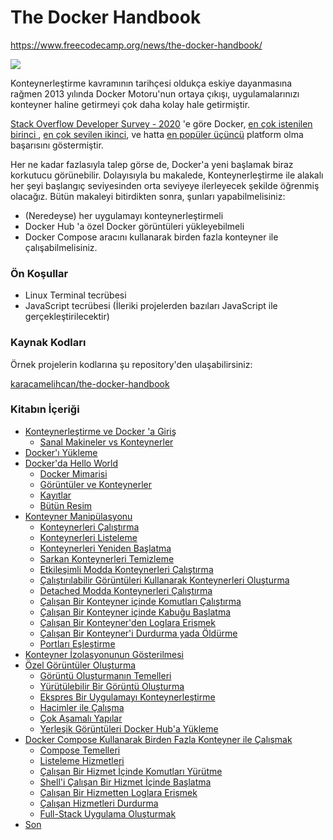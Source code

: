 # The Docker Handbook
https://www.freecodecamp.org/news/the-docker-handbook/

![](https://github.com/karacamelihcan/the-docker-handbook/blob/main/Images/docker-handbook-github.png)

Konteynerleştirme kavramının tarihçesi oldukça eskiye dayanmasına rağmen 2013 yılında Docker Motoru'nun ortaya çıkışı, uygulamalarınızı konteyner haline getirmeyi çok daha kolay hale getirmiştir.

[Stack Overflow Developer Survey - 2020](https://insights.stackoverflow.com/survey/2020#overview) 'e göre  Docker, [en çok istenilen birinci ](https://insights.stackoverflow.com/survey/2020#technology-most-loved-dreaded-and-wanted-platforms-wanted5), [en çok sevilen ikinci](https://insights.stackoverflow.com/survey/2020#technology-most-loved-dreaded-and-wanted-platforms-loved5), ve hatta [en popüler üçüncü](https://insights.stackoverflow.com/survey/2020#technology-platforms) platform olma başarısını göstermiştir.

Her ne kadar fazlasıyla talep görse de, Docker'a yeni başlamak biraz korkutucu görünebilir. Dolayısıyla bu makalede, Konteynerleştirme ile alakalı her şeyi başlangıç seviyesinden orta seviyeye ilerleyecek şekilde öğrenmiş olacağız. Bütün makaleyi bitirdikten sonra, şunları yapabilmelisiniz:

-   (Neredeyse) her uygulamayı konteynerleştirmeli
-  Docker Hub 'a özel Docker görüntüleri yükleyebilmeli
-  Docker Compose aracını kullanarak birden fazla konteyner ile çalışabilmelisiniz.

### Ön Koşullar

-   Linux Terminal tecrübesi
-   JavaScript tecrübesi (İleriki projelerden bazıları JavaScript ile gerçekleştirilecektir)

### Kaynak Kodları
Örnek projelerin kodlarına şu repository'den ulaşabilirsiniz: 

[karacamelihcan/the-docker-handbook](https://github.com/karacamelihcan/the-docker-handbook)

### Kitabın İçeriği
-   [Konteynerleştirme ve Docker 'a Giriş](https://github.com/karacamelihcan/the-docker-handbook/blob/main/Sections/01.Konteynerle%C5%9Ftirme%20ve%20Docker'a%20Giri%C5%9F.md)
    -   [Sanal Makineler vs Konteynerler](https://github.com/karacamelihcan/the-docker-handbook/blob/main/Sections/02.Sanal%20Makineler%20vs%20Konteynerler.md)
-   [Docker'ı Yükleme](https://github.com/karacamelihcan/the-docker-handbook/blob/main/Sections/03.Docker'%C4%B1%20Y%C3%BCklemek.md)
-   [Docker'da Hello World](https://github.com/karacamelihcan/the-docker-handbook/blob/main/Sections/04.Docker'da%20Merhaba%20D%C3%BCnya.md)
    -   [Docker Mimarisi](https://github.com/karacamelihcan/the-docker-handbook/blob/main/Sections/05.Docker%20Mimarisi.md)
    -   [Görüntüler ve Konteynerler](https://github.com/karacamelihcan/the-docker-handbook/blob/main/Sections/06.G%C3%B6r%C3%BCnt%C3%BCler%20ve%20Konteynerler.md)
    -   [Kayıtlar](https://github.com/karacamelihcan/the-docker-handbook/blob/main/Sections/07.Kay%C4%B1tlar.md)
    -   [Bütün Resim](https://github.com/karacamelihcan/the-docker-handbook/blob/main/Sections/08.B%C3%BCt%C3%BCn%20Resim.md)
-   [Konteyner Manipülasyonu](https://github.com/karacamelihcan/the-docker-handbook/blob/main/Sections/09.Konteyner%20Manip%C3%BClasyonu.md)
    -   [Konteynerleri Çalıştırma](https://github.com/karacamelihcan/the-docker-handbook/blob/main/Sections/10.Konteynerleri%20%C3%87al%C4%B1%C5%9Ft%C4%B1rmak.md)
    -   [Konteynerleri Listeleme](https://github.com/karacamelihcan/the-docker-handbook/blob/main/Sections/11.Konteynerleri%20Listeleme.md)
    -   [Konteynerleri Yeniden Başlatma](https://github.com/karacamelihcan/the-docker-handbook/blob/main/Sections/12.Konteynerleri%20Yeniden%20Ba%C5%9Flatma.md)
    -   [Sarkan Konteynerleri Temizleme](https://github.com/karacamelihcan/the-docker-handbook/blob/main/Sections/13.Sarkan%20Konteynerleri%20Temizleme.md)
    -   [Etkileşimli Modda Konteynerleri Çalıştırma](https://github.com/karacamelihcan/the-docker-handbook/blob/main/Sections/14.Etkile%C5%9Fimli%20Modda%20Konteynerleri%20%C3%87al%C4%B1%C5%9Ft%C4%B1rma.md)
    -   [Çalıştırılabilir Görüntüleri Kullanarak Konteynerleri Oluşturma](https://github.com/karacamelihcan/the-docker-handbook/blob/main/Sections/15.%C3%87al%C4%B1%C5%9Ft%C4%B1r%C4%B1labilir%20G%C3%B6r%C3%BCnt%C3%BCleri%20Kullanarak%20Konteynerleri%20Olu%C5%9Fturma.md)
    -   [Detached Modda Konteynerleri Çalıştırma](https://github.com/karacamelihcan/the-docker-handbook/blob/main/Sections/16.Detached%20Modda%20Konteynerleri%20%C3%87al%C4%B1%C5%9Ft%C4%B1rma.md)
    -   [Çalışan Bir Konteyner içinde Komutları Çalıştırma](https://github.com/karacamelihcan/the-docker-handbook/blob/main/Sections/17.%C3%87al%C4%B1%C5%9Fan%20Bir%20Konteyner%20i%C3%A7inde%20Komutlar%C4%B1%20%C3%87al%C4%B1%C5%9Ft%C4%B1rma.md)
    -   [Çalışan Bir Konteyner içinde Kabuğu Başlatma](https://github.com/karacamelihcan/the-docker-handbook/blob/main/Sections/18.%C3%87al%C4%B1%C5%9Fan%20Bir%20Konteyner%20%C4%B0%C3%A7inde%20Kabu%C4%9Fu%20Ba%C5%9Flatma.md)
    -   [Çalışan Bir Konteyner'den Loglara Erişmek](https://github.com/karacamelihcan/the-docker-handbook/blob/main/Sections/19.%C3%87al%C4%B1%C5%9Fan%20Bir%20Konteynerden%20Loglara%20Eri%C5%9Fmek.md)
    -   [Çalışan Bir Konteyner'i Durdurma yada Öldürme](https://github.com/karacamelihcan/the-docker-handbook/blob/main/Sections/20.%C3%87al%C4%B1%C5%9Fan%20Bir%20Konteyneri%20Durdurma%20yada%20%C3%96ld%C3%BCrme.md)
    -   [Portları Eşleştirme](https://github.com/karacamelihcan/the-docker-handbook/blob/main/Sections/21.Portlar%C4%B1%20E%C5%9Fle%C5%9Ftirme.md)
-   [Konteyner İzolasyonunun Gösterilmesi](https://www.freecodecamp.org/news/the-docker-handbook/#demonstration-of-container-isolation)
-   [Özel Görüntüler Oluşturma](https://www.freecodecamp.org/news/the-docker-handbook/#creating-custom-images)
    -   [Görüntü Oluşturmanın Temelleri](https://www.freecodecamp.org/news/the-docker-handbook/#image-creation-basics)
    -   [Yürütülebilir Bir Görüntü Oluşturma](https://www.freecodecamp.org/news/the-docker-handbook/#creating-an-executable-image)
    -   [Ekspres Bir Uygulamayı Konteynerleştirme](https://www.freecodecamp.org/news/the-docker-handbook/#containerizing-an-express-application)
    -   [Hacimler ile Çalışma ](https://www.freecodecamp.org/news/the-docker-handbook/#working-with-volumes)
    -   [Çok Aşamalı Yapılar](https://www.freecodecamp.org/news/the-docker-handbook/#multi-staged-builds)
    -   [Yerleşik Görüntüleri Docker Hub'a Yükleme](https://www.freecodecamp.org/news/the-docker-handbook/#uploading-built-images-to-docker-hub)
-   [Docker Compose Kullanarak Birden Fazla Konteyner ile Çalışmak ](https://www.freecodecamp.org/news/the-docker-handbook/#working-with-multi-container-applications-using-docker-compose)
    -   [Compose Temelleri](https://www.freecodecamp.org/news/the-docker-handbook/#compose-basics)
    -   [Listeleme Hizmetleri](https://www.freecodecamp.org/news/the-docker-handbook/#listing-services)
    -   [Çalışan Bir Hizmet İçinde Komutları Yürütme](https://www.freecodecamp.org/news/the-docker-handbook/#executing-commands-inside-a-running-service)
    -   [Shell'i Çalışan Bir Hizmet İçinde Başlatma](https://www.freecodecamp.org/news/the-docker-handbook/#starting-shell-inside-a-running-service)
    -   [Çalışan Bir Hizmetten Loglara Erişmek](https://www.freecodecamp.org/news/the-docker-handbook/#accessing-logs-from-a-running-service)
    -   [Çalışan Hizmetleri Durdurma](https://www.freecodecamp.org/news/the-docker-handbook/#stopping-running-services)
    -   [Full-Stack Uygulama Oluşturmak](https://www.freecodecamp.org/news/the-docker-handbook/#composing-a-full-stack-application)
-   [Son](https://www.freecodecamp.org/news/the-docker-handbook/#conclusion)
